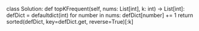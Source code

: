 class Solution:
    def topKFrequent(self, nums: List[int], k: int) -> List[int]:
        defDict = defaultdict(int)
        for number in nums:
            defDict[number] += 1
        return sorted(defDict, key=defDict.get, reverse=True)[:k]

